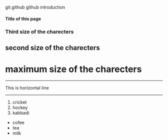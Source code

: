 git.github
github introduction
#### Title of this page
### Third size of the charecters
## second size of the charecters
# maximum size of the charecters

***
This is horizontal line
***
1. cricket
2. hockey
3. kabbadi

- cofee
- tea
- milk

